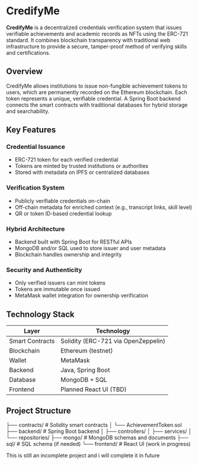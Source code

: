 # CredifyMe

**CredifyMe** is a decentralized credentials verification system that issues verifiable achievements and academic records as NFTs using the ERC-721 standard. It combines blockchain transparency with traditional web infrastructure to provide a secure, tamper-proof method of verifying skills and certifications.

## Overview

CredifyMe allows institutions to issue non-fungible achievement tokens to users, which are permanently recorded on the Ethereum blockchain. Each token represents a unique, verifiable credential. A Spring Boot backend connects the smart contracts with traditional databases for hybrid storage and searchability.

## Key Features

### Credential Issuance
- ERC-721 token for each verified credential
- Tokens are minted by trusted institutions or authorities
- Stored with metadata on IPFS or centralized databases

### Verification System
- Publicly verifiable credentials on-chain
- Off-chain metadata for enriched context (e.g., transcript links, skill level)
- QR or token ID-based credential lookup

### Hybrid Architecture
- Backend built with Spring Boot for RESTful APIs
- MongoDB and/or SQL used to store issuer and user metadata
- Blockchain handles ownership and integrity

### Security and Authenticity
- Only verified issuers can mint tokens
- Tokens are immutable once issued
- MetaMask wallet integration for ownership verification

## Technology Stack

| Layer           | Technology                        |
|----------------|------------------------------------|
| Smart Contracts| Solidity (ERC-721 via OpenZeppelin)|
| Blockchain     | Ethereum (testnet)                 |
| Wallet         | MetaMask                           |
| Backend        | Java, Spring Boot                  |
| Database       | MongoDB + SQL                      |
| Frontend       | Planned React UI (TBD)             |

## Project Structure


├── contracts/ # Solidity smart contracts
│ └── AchievementToken.sol
├── backend/ # Spring Boot backend
│ ├── controllers/
│ ├── services/
│ └── repositories/
├── mongo/ # MongoDB schemas and documents
├── sql/ # SQL schema (if needed)
└── frontend/ # React UI (work in progress)

This is still an incomplete project and i will complete it in future
